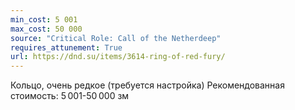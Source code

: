 ```yaml
---
min_cost: 5 001
max_cost: 50 000
source: "Critical Role: Call of the Netherdeep"
requires_attunement: True
url: https://dnd.su/items/3614-ring-of-red-fury/
---
```


Кольцо, очень редкое (требуется настройка)
Рекомендованная стоимость: 5 001-50 000 зм